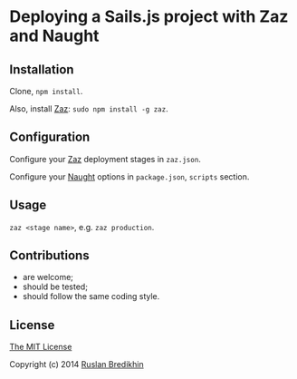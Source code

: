 # Deploying a Sails.js project with Zaz and Naught

## Installation

Clone, `npm install`.

Also, install [Zaz](https://github.com/bredikhin/zaz): `sudo npm install -g zaz`.

## Configuration

Configure your [Zaz](https://github.com/bredikhin/zaz) deployment stages in `zaz.json`.

Configure your [Naught](https://github.com/andrewrk/naught) options in `package.json`,
`scripts` section.

## Usage

`zaz <stage name>`, e.g. `zaz production`.

## Contributions

* are welcome;
* should be tested;
* should follow the same coding style.

## License

[The MIT License](http://opensource.org/licenses/MIT)

Copyright (c) 2014 [Ruslan Bredikhin](http://www.ruslanbredikhin.com/)
